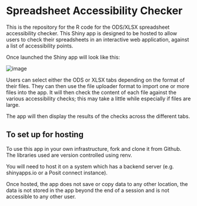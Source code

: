 # Spreadsheet Accessibility Checker

This is the repository for the R code for the ODS/XLSX spreadsheet accessibility checker. This Shiny app is designed to be hosted to allow users to check their spreadsheets in an interactive web application, against a list of accessibility points. 

Once launched the Shiny app will look like this:

![image](https://github.com/department-for-transport/accessibility_checker/assets/84339173/9b64a808-fb42-4b3c-ad20-5ccba4bdea18)

Users can select either the ODS or XLSX tabs depending on the format of their files. They can then use the file uploader format to import one or more files into the app. It will then check the content of each file against the various accessibility checks; this may take a little while especially if files are large.

The app will then display the results of the checks across the different tabs.

## To set up for hosting 

To use this app in your own infrastructure, fork and clone it from Github. The libraries used are version controlled using renv.

You will need to host it on a system which has a backend server (e.g. shinyapps.io or a Posit connect instance).

Once hosted, the app does not save or copy data to any other location, the data is not stored in the app beyond the end of a session and is not accessible to any other user.
